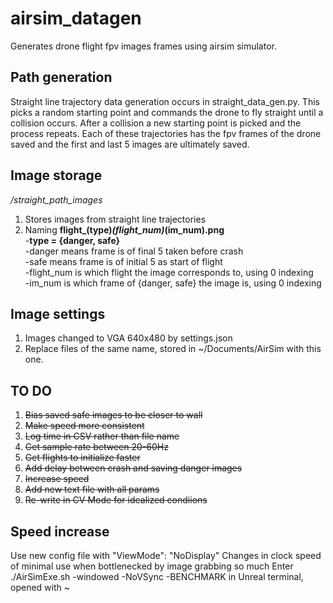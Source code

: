 # airsim_datagen
Generates drone flight fpv images frames using airsim simulator.

## Path generation
Straight line trajectory data generation occurs in straight_data_gen.py. This picks a random starting point and commands the drone  to fly straight until a collision occurs. After a collision a new starting point is picked and the process repeats.
Each of these trajectories has the fpv frames of the drone saved and the first and last 5 images are ultimately saved.


## Image storage
*/straight_path_images*
1. Stores images from straight line trajectories
2. Naming
  **flight_(type)_(flight_num)_(im_num).png**  
		 -**type = {danger, safe}**  
        -danger means frame is of final 5 taken before crash  
        -safe means frame is of initial 5 as start of flight  
      -flight_num is which flight the image corresponds to, using 0 indexing  
      -im_num is which frame of {danger, safe} the image is, using 0 indexing
      
## Image settings
1. Images changed to VGA 640x480 by settings.json
2. Replace files of the same name, stored in ~/Documents/AirSim with this one.

## TO DO
1. ~~Bias saved safe images to be closer to wall~~
2. ~~Make speed more consistent~~
3. ~~Log time in CSV rather than file name~~
4. ~~Get sample rate between 20-60Hz~~
5. ~~Get flights to initialize faster~~
6. ~~Add delay between crash and saving danger images~~
7. ~~Increase speed~~
8. ~~Add new text file with all params~~
9. ~~Re-write in CV Mode for idealized condiions~~

## Speed increase
Use new config file with "ViewMode": "NoDisplay"
Changes in clock speed of minimal use when bottlenecked by image grabbing so much
Enter ./AirSimExe.sh -windowed -NoVSync -BENCHMARK in Unreal terminal, opened with ~

